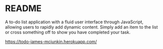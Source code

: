 # README

A to-do list application with a fluid user interface through JavaScript, allowing users to rapidly add dynamic content. Simply add an item to the list or cross something off to show you have completed your task.

https://todo-james-mcjunkin.herokuapp.com/
